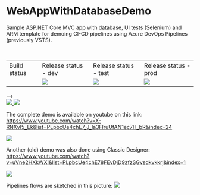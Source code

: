 # WebAppWithDatabaseDemo
Sample ASP.NET Core MVC app with database, UI tests (Selenium) and ARM template for demoing CI-CD pipelines using Azure DevOps Pipelines (previously VSTS).

</br>

<table>
  <tr>
    <td>Build status</td>
    <td>Release status - dev</td> 
    <td>Release status - test</td>  
    <td>Release status - prod</td>
  </tr>
  <tr>
    <td>
      <!
<img src="https://houssemdellai.visualstudio.com/WebAppWithDatabaseDemo/_apis/build/status/WebAppWithDatabase-CI-mutiphase?branchName=master"/>
    </td>
    <td>
<img src="https://houssemdellai.vsrm.visualstudio.com/_apis/public/Release/badge/7ac88337-9f15-48dd-ab33-a60c7a26e4a5/4/6"/>
  </td>
    <td>
<img src="https://houssemdellai.vsrm.visualstudio.com/_apis/public/Release/badge/7ac88337-9f15-48dd-ab33-a60c7a26e4a5/4/9"/>
    </td>
    <td>
<img src="https://houssemdellai.vsrm.visualstudio.com/_apis/public/Release/badge/7ac88337-9f15-48dd-ab33-a60c7a26e4a5/4/10"/>
  </td>
  </tr>
  </table>
  -->
  </br>
  
  <a href="http://armviz.io/#/?load=https://raw.githubusercontent.com/HoussemDellai/WebAppWithDatabaseDemo/master/AzureResourceGroupDeployment/WebSiteSQLDatabase.json" target="_blank">
  <img src="http://armviz.io/visualizebutton.png"/>
</a>

<a href="https://portal.azure.com/#create/Microsoft.Template/uri/https%3A%2F%2Fraw.githubusercontent.com%2FHoussemDellai%2FWebAppWithDatabaseDemo%2Fmaster%2FAzureResourceGroupDeployment%2FWebSiteSQLDatabase.json" rel="nofollow">
    <img src="http://azuredeploy.net/deploybutton.png" style="max-width:100%;">
</a>

</br>

The complete demo is available on youtube on this link:  
https://www.youtube.com/watch?v=X-RNXvI5_Ek&list=PLpbcUe4chE7_J_la3FlruUfAN1ec7H_bR&index=24    

<a href="https://www.youtube.com/watch?v=X-RNXvI5_Ek&list=PLpbcUe4chE7_J_la3FlruUfAN1ec7H_bR&index=24"><image src="https://github.com/HoussemDellai/WebAppWithDatabaseDemo/blob/master/docs/Youtube-YAML-CI-CD-Pipelines.jpg?raw=true"/>
</a>

Another (old) demo was also done using Classic Designer:  
https://www.youtube.com/watch?v=uVne2HXkWXI&list=PLpbcUe4chE78FEvDjD9zfzSGvsdkvkkrj&index=1

<a href="https://www.youtube.com/watch?v=uVne2HXkWXI&list=PLpbcUe4chE78FEvDjD9zfzSGvsdkvkkrj&index=1"><image src="https://github.com/HoussemDellai/WebAppWithDatabaseDemo/blob/master/docs/Youtube-Classic-CI-CD-Pipelines.jpg?raw=true"/>
</a>

Pipelines flows are sketched in this picture:
<image src="https://github.com/HoussemDellai/WebAppWithDatabaseDemo/blob/master/docs/CI-CD-Pipelines.jpg?raw=true"/>
